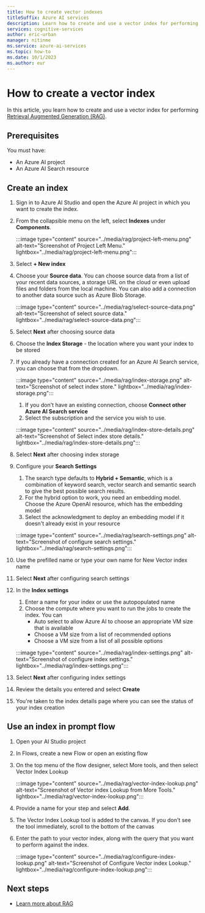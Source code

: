 ```yaml
---
title: How to create vector indexes
titleSuffix: Azure AI services
description: Learn how to create and use a vector index for performing Retrieval Augmented Generation (RAG)
services: cognitive-services
author: eric-urban
manager: nitinme
ms.service: azure-ai-services
ms.topic: how-to
ms.date: 10/1/2023
ms.author: eur
---
```


# How to create a vector index

In this article, you learn how to create and use a vector index for performing [Retrieval Augmented Generation (RAG)](../concepts/retrieval-augmented-generation.md).

## Prerequisites

You must have:
- An Azure AI project
- An Azure AI Search resource

## Create an index

1. Sign in to Azure AI Studio and open the Azure AI project in which you want to create the index.
1. From the collapsible menu on the left, select **Indexes** under **Components**.

    :::image type="content" source="../media/rag/project-left-menu.png" alt-text="Screenshot of Project Left Menu." lightbox="../media/rag/project-left-menu.png":::

1. Select **+ New index**
1. Choose your **Source data**. You can choose source data from a list of your recent data sources, a storage URL on the cloud or even upload files and folders from the local machine. You can also add a connection to another data source such as Azure Blob Storage.

    :::image type="content" source="../media/rag/select-source-data.png" alt-text="Screenshot of select source data." lightbox="../media/rag/select-source-data.png":::

1. Select **Next** after choosing source data
1. Choose the **Index Storage** - the location where you want your index to be stored
1. If you already have a connection created for an Azure AI Search service, you can choose that from the dropdown.

    :::image type="content" source="../media/rag/index-storage.png" alt-text="Screenshot of select index store." lightbox="../media/rag/index-storage.png":::

    1. If you don't have an existing connection, choose **Connect other Azure AI Search service**
    1. Select the subscription and the service you wish to use.
    
    :::image type="content" source="../media/rag/index-store-details.png" alt-text="Screenshot of Select index store details." lightbox="../media/rag/index-store-details.png":::

1. Select **Next** after choosing index storage
1. Configure your **Search Settings**
    1. The search type defaults to **Hybrid + Semantic**, which is a combination of keyword search, vector search and semantic search to give the best possible search results.
    1. For the hybrid option to work, you need an embedding model. Choose the Azure OpenAI resource, which has the embedding model
    1. Select the acknowledgment to deploy an embedding model if it doesn't already exist in your resource
    
    :::image type="content" source="../media/rag/search-settings.png" alt-text="Screenshot of configure search settings." lightbox="../media/rag/search-settings.png":::

1. Use the prefilled name or type your own name for New Vector index name
1. Select **Next** after configuring search settings
1. In the **Index settings**
    1. Enter a name for your index or use the autopopulated name
    1. Choose the compute where you want to run the jobs to create the index. You can
        - Auto select to allow Azure AI to choose an appropriate VM size that is available
        - Choose a VM size from a list of recommended options
        - Choose a VM size from a list of all possible options
        
    :::image type="content" source="../media/rag/index-settings.png" alt-text="Screenshot of configure index settings." lightbox="../media/rag/index-settings.png":::

1. Select **Next** after configuring index settings
1. Review the details you entered and select **Create**
1. You're taken to the index details page where you can see the status of your index creation


## Use an index in prompt flow

1. Open your AI Studio project
1. In Flows, create a new Flow or open an existing flow 
1. On the top menu of the flow designer, select More tools, and then select Vector Index Lookup

    :::image type="content" source="../media/rag/vector-index-lookup.png" alt-text="Screenshot of Vector index Lookup from More Tools." lightbox="../media/rag/vector-index-lookup.png":::

1. Provide a name for your step and select **Add**.
1. The Vector Index Lookup tool is added to the canvas. If you don't see the tool immediately, scroll to the bottom of the canvas
1. Enter the path to your vector index, along with the query that you want to perform against the index.

    :::image type="content" source="../media/rag/configure-index-lookup.png" alt-text="Screenshot of Configure Vector index Lookup." lightbox="../media/rag/configure-index-lookup.png":::

## Next steps

- [Learn more about RAG](../concepts/retrieval-augmented-generation.md)


